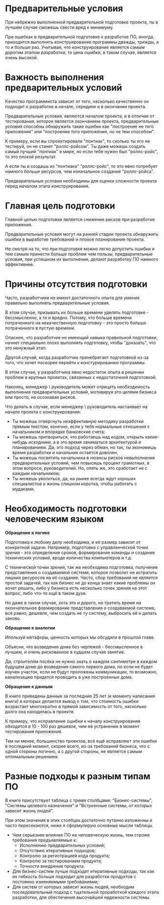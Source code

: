 # Предварительные условия

  При небрежно выполненной предварительной подготовке проекта, ты в лучшем случае сможешь свести вред к минимуму.

  При ошибках в предварительной подготовке к разработке ПО, иногда, приходится выполнять конструирование программы дважды, трижды, а то и больше раз. Учитывая, что конструирование является самым дорогим этапом разработки, то цена ошибки, в таком случае, является очень высокой.

# Важность выполнения предварительных условий

  Качество программиста зависит от того, насколько качественно он подходит к разработке в начале, середине и в окончании проекта.

  Предварительные условия, являются началом проекта, и в отличии от тестирования, которое является окончанием проекта, предварительные условия способны обнаружить такие ошибки как "построение не того приложения" или "построение того приложения, но не тем способом".

  К примеру, если вы спроектировали "понтиак", то сколько ты его не тестируй, он не станет "роллс-ройсом". Ты даже можешь создать самый лучший "понтиак" в мире, но если тебе нужен был "роллс-ройс", то это плохой результат. 

  А если ты и создашь из "понтиака" "роллс-ройс", то это явно потребует намного больше ресурсов, чем изначальное создание "роллс-ройса".

  Предварительные условия необходимы для оценки сложности проекта перед началом этапа конструирования.

# Главная цель подготовки

  Главной целью подготовки является снижение рисков при разработке приложения.

  Предварительные условия могут на ранней стадии проекта обнаружить ошибки в выработке требований и плохое планирование проекта.

  Не смотря на то, что при подготовке можно легко допустить ошибки и тем самым принести больше проблем чем пользы, предварительные условия, при успешном их выполнении, делают разработку ПО намного эффективнее.

# Причины отсутствия подготовки

  Часто, разработчики не имеют достаточного опыта для умения правильно выполнять предварительные условия.

  В этом случае, призывать их больше времени уделять подготовке - бессмысленно, а то и вредно. Потому, что больше времени потраченного на некачественную подготовку - это просто больше потраченного в пустую времени.

  Опаснее, что разработчик не имеющий навыка правильной подготовки, начнет специально плохо выполнять подготовку, чтобы "доказать", что это ненужный этап.

  Другой случай, когда разработчик пренебрегает подготовкой из-за того, что хочет поскорее перейти к констурированию программы. 

  В этом случае, у разработчика явно недостаток опыта в решении проблем в крупных проектах, связанных с недостаточной подготовкой.

  Наконец, менеджер \ руководитель может отрицать необходимость выполнения предварительных условий, мотивируя это целями бизнеса или просто, не осознавая рисков.

  Что делать в случае, если менеджер \ руководитель настаивает на начале проекта с конструирования:

  - Ты можешь отвергнуть неэффективную методику разработки прямым текстом, конечно, если у тебя нормальные отношения с начальником и впорядке банковские счета;
  - Ты можешь притвориться, что работаешь над кодом, открыть какие-нибудь исходники, а в это время заниматься архитектурой и планированием. Да, это подход через обман, но так, ты экономишь время разработки и начальник остается доволен;
  - Ты можешь посвятить начальника в нюансы рисков невыполнения предварительных условий, чем повысишь процент грамотных, в этом вопросе, руководителей. Но, опять же, это сработает не с каждым начальником;
  - Ты можешь уволиться, да, на рынке всегда ждут хороших специалистов и жизнь слишком коротка, чтобы работать с мудаками.

# Необходимость подготовки человеческим языком

  **Обращение к логике**

  Подготовка к любому делу необходима, и её размер зависит от конкретной задачи. Например, подготовка с управленческой точки зрения - это определение сроков, формирование команды и создание технических условий, вроде количества компьютеров и т.д. 

  С технической точки зрения, так же необходима подготовка, получение представления о создаваемой системе, которое позволит не истратить лишних ресуросов на её создание. Часто, сбор требований не является простой задачей, так как бизнес не до конца знает какие проблемы он хочет решить, либо у бизнеса есть несколько точек зрения на этот вопрос, либо что-то ещё в таком духе. 

  Но даже в таком случае, хоть это и дорого, но тратить время на окончательное формирование представления о создаваемой системе, всё равно, дешевле, чем создать не ту систему, выбросить её и делать заново. 

  **Обращение к аналогии**

  Ипользуй метафоры, ценность которых мы обсудили в прошлой главе. 

  Объясни, что возведение дома без чертежей - бессмысленное в лучшем, и очень рискованное в худшем случае занятие.

  Да, строителям посёка не нужно знать о каждом сантиметре в каждом будущем доме до возведения самого первого дома, но если не будет изучен участок, если не будут проложены коммуникации, то возможно, канализацию придется проводить в уже построенные дома.

  **Обращение к данным**

  В книге приведены данные за последние 25 лет (к моменту написания книги) в которых делается вывод о том, что стоимость ошибки возрастает многократно в прямой зависимость от того, насколько долго она находилась в проекте. 

  К примеру, что исправление ошибки к началу конструирования обходится в 10 - 100 раз дешевле, чем её устранение в момент тестирования приложения.

  Тем ни менее, большинство проектов, всё ещё исправляют эти ошибки в последний момент, скорее всего, из-за требований бизнеса, что с одной стороны логично, а с другой стороны, не является самым оптимальным решением.

# Разные подходы к разным типам ПО

  В книге присутствует таблица с тремя столбцами: "Бизнес-системы", "Системы целевого назначения" и "Встроенные системы, от которых зависит жизнь людей". 

  При этом значения в этих столбцах достаточно путанно изложенны и часто пересекаются, ниже я сформулирую основные мысли таблицы.

  - Чем серьезнее влияние ПО на человеческую жизнь, тем строже требования предъявляемые к:
     - Исполнению предварительных условий;
     - Отсутствию итеративных подходов;
     - Контролю за регистрацией кода продукта;
     - Контролю за тестированием продукта;
     - Точности внедрения продукта.
  - Для бизнес-систем лучше подходят итеративные подходы, так как их гибкость больше подходит для разработки продуктов с постоянно изменяемыми требованиями;
  - Для систем от которых зависит жизнь людей, необходим последовательный подход с тщательной проработкой каждого этапа разработки, для обеспечения высочайшей надежности системы.

